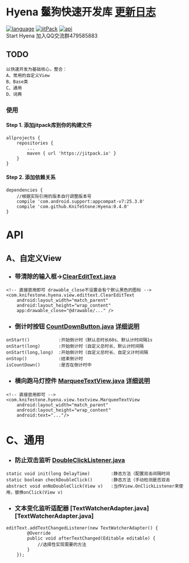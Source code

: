 # Hyena 鬣狗快速开发库 [更新日志][UpdateLog.md]

[![language][languageSvg]]() [![jitPack][jitPackSvg]][jitPack] [![api][apiSvg]][api]
<br/> Start Hyena 加入QQ交流群479585883

## TODO

```
以快速开发为基础核心，整合：
A、常用的自定义View
B、Base类
C、通用
D、词典
```

### 使用

#### Step 1. 添加jitpack库到你的构建文件

```
allprojects {
    repositories {
        ...
        maven { url 'https://jitpack.io' }
    }
}
```

#### Step 2. 添加依赖关系

```
dependencies {
    //根据实际引用的版本自行调整版本号
    compile 'com.android.support:appcompat-v7:25.3.0'
    compile 'com.github.KnifeStone:Hyena:0.4.0'
}
```

# API

## A、自定义View

* ### 带清除的输入框→[ClearEditText.java][ClearEditText.java]

```
<!-- 直接尝用即可 drawable_close不设置会有个默认黑色的图标 -->
<com.knifestone.hyena.view.edittext.ClearEditText
    android:layout_width="match_parent"
    android:layout_height="wrap_content"
    app:drawable_close="@drawable/..." />
```

* ### 倒计时按钮 [CountDownButton.java][CountDownButton.java]    [详细说明][CountDownButton.blog]

```
onStart()           :开始倒计时（默认总时长60s、默认计时间隔1s
onStart(long)       :开始倒计时（自定义总时长、默认计时间隔
onStart(long,long)  :开始倒计时（自定义总时长、自定义计时间隔
onStop()            :结束倒计时
isCountDown()       :是否在倒计时中
```

* ### 横向跑马灯控件 [MarqueeTextView.java][MarqueeTextView.java]  [详细说明][MarqueeTextView.blog]

```
<!-- 直接尝用即可 -->
<com.knifestone.hyena.view.textview.MarqueeTextView
    android:layout_width="match_parent"
    android:layout_height="wrap_content"
    android:text="..."/>
```

# C、通用

* ### 防止双击监听 [DoubleClickListener.java][DoubleClickListener.java]

```
static void init(long DelayTime)        :静态方法（配置双击间隔时间
static boolean checkDoubleClick()       :静态方法（手动检测是否双击
abstract void onNoDoubleClick(View v)   :当作View.OnClickListener来使用，替换onClick(View v)
```

* ### 文本变化监听适配器 [TextWatcherAdapter.java][TextWatcherAdapter.java]

```
editText.addTextChangedListener(new TextWatcherAdapter() {
        @Override
        public void afterTextChanged(Editable editable) {
            //选择性实现需要的方法
        }
    });
```

[languageSvg]:https://img.shields.io/badge/language-java-blue.svg
[jitPackSvg]:https://jitpack.io/v/KnifeStone/Hyena.svg
[jitPack]:https://jitpack.io/#KnifeStone/Hyena
[apiSvg]: https://img.shields.io/badge/API-15+-blue.svg
[api]: https://android-arsenal.com/api?level=15

[Hyena.jpg]:https://github.com/KnifeStone/Hyena/blob/master/images/Hyena.jpg
[UpdateLog.md]: https://github.com/KnifeStone/Hyena/blob/master/UpdateLog.md
[ClearEditText.java]: https://github.com/KnifeStone/Hyena/blob/master/hyenalibrary/src/main/java/com/knifestone/hyena/view/edittext/ClearEditText.java
[CountDownButton.java]: https://github.com/KnifeStone/Hyena/blob/master/hyenalibrary/src/main/java/com/knifestone/hyena/view/button/CountDownButton.java
[MarqueeTextView.java]: https://github.com/KnifeStone/Hyena/blob/master/hyenalibrary/src/main/java/com/knifestone/hyena/view/textview/MarqueeTextView.java
[DoubleClickListener.java]: https://github.com/KnifeStone/Hyena/blob/master/hyenalibrary/src/main/java/com/knifestone/hyena/currency/DoubleClickListener.java


[CountDownButton.blog]:http://www.jianshu.com/p/27e627c8521f
[MarqueeTextView.blog]:http://www.jianshu.com/p/af2d636b110e